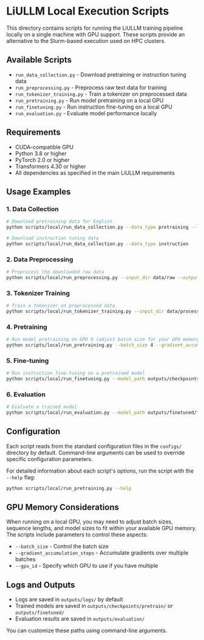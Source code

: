 # LiULLM Local Execution Scripts

This directory contains scripts for running the LiULLM training pipeline locally on a single machine with GPU support. These scripts provide an alternative to the Slurm-based execution used on HPC clusters.

## Available Scripts

- `run_data_collection.py` - Download pretraining or instruction tuning data
- `run_preprocessing.py` - Preprocess raw text data for training
- `run_tokenizer_training.py` - Train a tokenizer on preprocessed data
- `run_pretraining.py` - Run model pretraining on a local GPU
- `run_finetuning.py` - Run instruction fine-tuning on a local GPU
- `run_evaluation.py` - Evaluate model performance locally

## Requirements

- CUDA-compatible GPU
- Python 3.8 or higher
- PyTorch 2.0 or higher
- Transformers 4.30 or higher
- All dependencies as specified in the main LiULLM requirements

## Usage Examples

### 1. Data Collection

```bash
# Download pretraining data for English
python scripts/local/run_data_collection.py --data_type pretraining --languages en

# Download instruction tuning data
python scripts/local/run_data_collection.py --data_type instruction
```

### 2. Data Preprocessing

```bash
# Preprocess the downloaded raw data
python scripts/local/run_preprocessing.py --input_dir data/raw --output_dir data/processed
```

### 3. Tokenizer Training

```bash
# Train a tokenizer on preprocessed data
python scripts/local/run_tokenizer_training.py --input_dir data/processed --output_dir data/tokenizer --vocab_size 32000
```

### 4. Pretraining

```bash
# Run model pretraining on GPU 0 (adjust batch size for your GPU memory)
python scripts/local/run_pretraining.py --batch_size 4 --gradient_accumulation_steps 8 --gpu_id 0
```

### 5. Fine-tuning

```bash
# Run instruction fine-tuning on a pretrained model
python scripts/local/run_finetuning.py --model_path outputs/checkpoints/pretrain/final_model --batch_size 2 --gpu_id 0
```

### 6. Evaluation

```bash
# Evaluate a trained model
python scripts/local/run_evaluation.py --model_path outputs/finetuned/final_model --gpu_id 0
```

## Configuration

Each script reads from the standard configuration files in the `configs/` directory by default. Command-line arguments can be used to override specific configuration parameters.

For detailed information about each script's options, run the script with the `--help` flag:

```bash
python scripts/local/run_pretraining.py --help
```

## GPU Memory Considerations

When running on a local GPU, you may need to adjust batch sizes, sequence lengths, and model sizes to fit within your available GPU memory. The scripts include parameters to control these aspects:

- `--batch_size` - Control the batch size
- `--gradient_accumulation_steps` - Accumulate gradients over multiple batches
- `--gpu_id` - Specify which GPU to use if you have multiple

## Logs and Outputs

- Logs are saved in `outputs/logs/` by default
- Trained models are saved in `outputs/checkpoints/pretrain/` or `outputs/finetuned/`
- Evaluation results are saved in `outputs/evaluation/`

You can customize these paths using command-line arguments. 